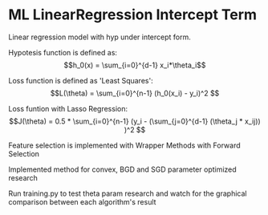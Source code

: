 # ML LinearRegression Intercept Term

Linear regression model with hyp under intercept form.

Hypotesis function is defined as: $$h_0(x) = \sum_{i=0}^{d-1} x_i*\theta_i$$


Loss function is defined as 'Least Squares': $$L(\theta) = \sum_{i=0}^{n-1} (h_0(x_i) - y_i)^2 $$

Loss funtion with Lasso Regression: $$J(\theta) = 0.5 * \sum_{i=0}^{n-1} (y_i - (\sum_{j=0}^{d-1} (\theta_j * x_ij)) )^2 $$

Feature selection is implemented with Wrapper Methods with Forward Selection

Implemented method for convex, BGD and SGD parameter optimized research

Run training.py to test theta param research and watch for the graphical comparison between each algorithm's result


